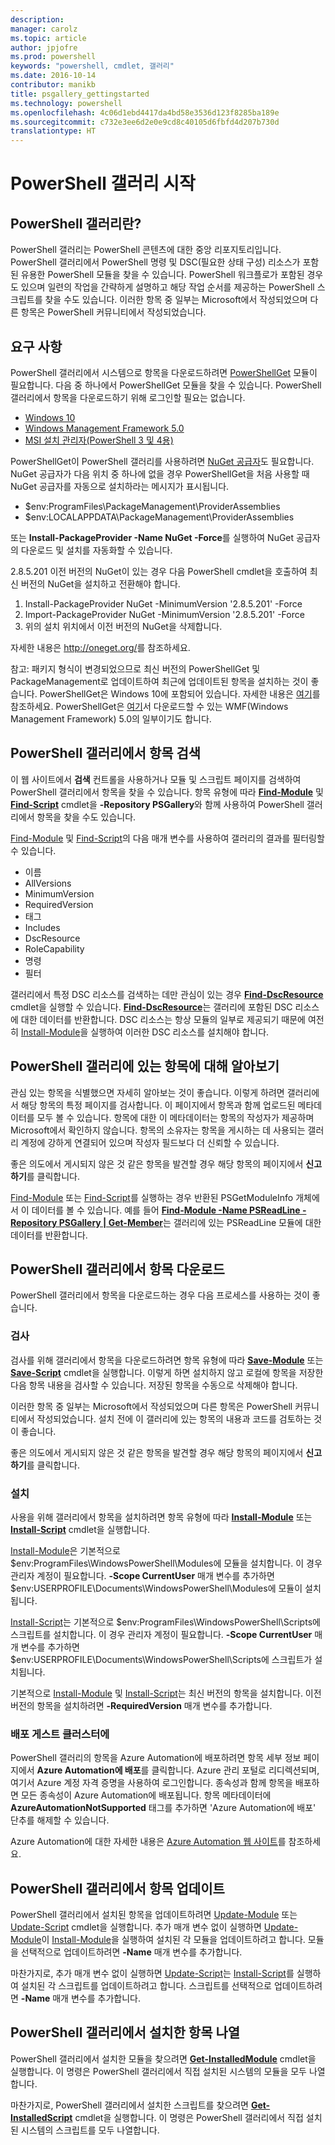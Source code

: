 ```yaml
---
description: 
manager: carolz
ms.topic: article
author: jpjofre
ms.prod: powershell
keywords: "powershell, cmdlet, 갤러리"
ms.date: 2016-10-14
contributor: manikb
title: psgallery_gettingstarted
ms.technology: powershell
ms.openlocfilehash: 4c06d1ebd4417da4bd58e3536d123f8285ba189e
ms.sourcegitcommit: c732e3ee6d2e0e9cd8c40105d6fbfd4d207b730d
translationtype: HT
---
```

# <a name="get-started-with-the-powershell-gallery"></a>PowerShell 갤러리 시작

## <a name="what-is-the-powershell-gallery"></a>PowerShell 갤러리란?

PowerShell 갤러리는 PowerShell 콘텐츠에 대한 중앙 리포지토리입니다.
PowerShell 갤러리에서 PowerShell 명령 및 DSC(필요한 상태 구성) 리소스가 포함된 유용한 PowerShell 모듈을 찾을 수 있습니다. PowerShell 워크플로가 포함된 경우도 있으며 일련의 작업을 간략하게 설명하고 해당 작업 순서를 제공하는 PowerShell 스크립트를 찾을 수도 있습니다.
이러한 항목 중 일부는 Microsoft에서 작성되었으며 다른 항목은 PowerShell 커뮤니티에서 작성되었습니다.

## <a name="requirements"></a>요구 사항

PowerShell 갤러리에서 시스템으로 항목을 다운로드하려면 [PowerShellGet](http://go.microsoft.com/fwlink/?LinkID=760387&clcid=0x409) 모듈이 필요합니다. 다음 중 하나에서 PowerShellGet 모듈을 찾을 수 있습니다. PowerShell 갤러리에서 항목을 다운로드하기 위해 로그인할 필요는 없습니다.

-   [Windows 10](http://go.microsoft.com/fwlink/?LinkID=624830&clcid=0x409)
-   [Windows Management Framework 5.0](http://go.microsoft.com/fwlink/?LinkId=398175)
-   [MSI 설치 관리자(PowerShell 3 및 4용)](http://go.microsoft.com/fwlink/?LinkID=746217&clcid=0x409)

PowerShellGet이 PowerShell 갤러리를 사용하려면 [NuGet 공급자](http://go.microsoft.com/fwlink/?LinkId=722208)도 필요합니다. NuGet 공급자가 다음 위치 중 하나에 없을 경우 PowerShellGet을 처음 사용할 때 NuGet 공급자를 자동으로 설치하라는 메시지가 표시됩니다.

-   $env:ProgramFiles\\PackageManagement\\ProviderAssemblies
-   $env:LOCALAPPDATA\\PackageManagement\\ProviderAssemblies

또는 **Install-PackageProvider -Name NuGet -Force**를 실행하여 NuGet 공급자의 다운로드 및 설치를 자동화할 수 있습니다.

  
2.8.5.201 이전 버전의 NuGet이 있는 경우 다음 PowerShell cmdlet을 호출하여 최신 버전의 NuGet을 설치하고 전환해야 합니다.

1.  Install-PackageProvider NuGet -MinimumVersion '2.8.5.201' -Force
2.  Import-PackageProvider NuGet -MinimumVersion '2.8.5.201' -Force
3.  위의 설치 위치에서 이전 버전의 NuGet을 삭제합니다.

자세한 내용은 <http://oneget.org/>를 참조하세요.

  
참고: 패키지 형식이 변경되었으므로 최신 버전의 PowerShellGet 및 PackageManagement로 업데이트하여 최근에 업데이트된 항목을 설치하는 것이 좋습니다. PowerShellGet은 Windows 10에 포함되어 있습니다. 자세한 내용은 [여기](http://go.microsoft.com/fwlink/?LinkID=624830&clcid=0x409)를 참조하세요.
PowerShellGet은 [여기](http://go.microsoft.com/fwlink/?LinkId=398175)서 다운로드할 수 있는 WMF(Windows Management Framework) 5.0의 일부이기도 합니다.

## <a name="discovering-items-from-the-powershell-gallery"></a>PowerShell 갤러리에서 항목 검색

이 웹 사이트에서 **검색** 컨트롤을 사용하거나 모듈 및 스크립트 페이지를 검색하여 PowerShell 갤러리에서 항목을 찾을 수 있습니다. 항목 유형에 따라 [**Find-Module**](http://go.microsoft.com/fwlink/?LinkID=760387&clcid=0x409) 및 [**Find-Script**](http://go.microsoft.com/fwlink/?LinkID=760387&clcid=0x409) cmdlet을 **-Repository PSGallery**와 함께 사용하여 PowerShell 갤러리에서 항목을 찾을 수도 있습니다.

[Find-Module](http://go.microsoft.com/fwlink/?LinkID=760387&clcid=0x409) 및 [Find-Script](http://go.microsoft.com/fwlink/?LinkID=760387&clcid=0x409)의 다음 매개 변수를 사용하여 갤러리의 결과를 필터링할 수 있습니다.

- 이름
- AllVersions
- MinimumVersion
- RequiredVersion
- 태그
- Includes
- DscResource
- RoleCapability
- 명령
- 필터

갤러리에서 특정 DSC 리소스를 검색하는 데만 관심이 있는 경우 [**Find-DscResource**](http://go.microsoft.com/fwlink/?LinkID=760387&clcid=0x409) cmdlet을 실행할 수 있습니다.
[**Find-DscResource**](http://go.microsoft.com/fwlink/?LinkID=760387&clcid=0x409)는 갤러리에 포함된 DSC 리소스에 대한 데이터를 반환합니다. DSC 리소스는 항상 모듈의 일부로 제공되기 때문에 여전히 [Install-Module](http://go.microsoft.com/fwlink/?LinkID=760387&clcid=0x409)을 실행하여 이러한 DSC 리소스를 설치해야 합니다.

## <a name="learning-about-items-in-the-powershell-gallery"></a>PowerShell 갤러리에 있는 항목에 대해 알아보기

관심 있는 항목을 식별했으면 자세히 알아보는 것이 좋습니다. 이렇게 하려면 갤러리에서 해당 항목의 특정 페이지를 검사합니다. 이 페이지에서 항목과 함께 업로드된 메타데이터를 모두 볼 수 있습니다. 항목에 대한 이 메타데이터는 항목의 작성자가 제공하며 Microsoft에서 확인하지 않습니다. 항목의 소유자는 항목을 게시하는 데 사용되는 갤러리 계정에 강하게 연결되어 있으며 작성자 필드보다 더 신뢰할 수 있습니다.

좋은 의도에서 게시되지 않은 것 같은 항목을 발견할 경우 해당 항목의 페이지에서 **신고하기**를 클릭합니다.

[Find-Module](http://go.microsoft.com/fwlink/?LinkID=760387&clcid=0x409) 또는 [Find-Script](http://go.microsoft.com/fwlink/?LinkID=760387&clcid=0x409)를 실행하는 경우 반환된 PSGetModuleInfo 개체에서 이 데이터를 볼 수 있습니다. 예를 들어 [**Find-Module -Name PSReadLine -Repository PSGallery | Get-Member**](http://go.microsoft.com/fwlink/?LinkID=760387&clcid=0x409)는 갤러리에 있는 PSReadLine 모듈에 대한 데이터를 반환합니다.

## <a name="downloading-items-from-the-powershell-gallery"></a>PowerShell 갤러리에서 항목 다운로드

PowerShell 갤러리에서 항목을 다운로드하는 경우 다음 프로세스를 사용하는 것이 좋습니다.

### <a name="inspect"></a>검사

검사를 위해 갤러리에서 항목을 다운로드하려면 항목 유형에 따라 [**Save-Module**](http://go.microsoft.com/fwlink/?LinkID=760387&clcid=0x409) 또는 [**Save-Script**](http://go.microsoft.com/fwlink/?LinkID=760387&clcid=0x409) cmdlet을 실행합니다. 이렇게 하면 설치하지 않고 로컬에 항목을 저장한 다음 항목 내용을 검사할 수 있습니다. 저장된 항목을 수동으로 삭제해야 합니다.

이러한 항목 중 일부는 Microsoft에서 작성되었으며 다른 항목은 PowerShell 커뮤니티에서 작성되었습니다. 설치 전에 이 갤러리에 있는 항목의 내용과 코드를 검토하는 것이 좋습니다.

좋은 의도에서 게시되지 않은 것 같은 항목을 발견할 경우 해당 항목의 페이지에서 **신고하기**를 클릭합니다.

### <a name="install"></a>설치

사용을 위해 갤러리에서 항목을 설치하려면 항목 유형에 따라 [**Install-Module**](http://go.microsoft.com/fwlink/?LinkID=760387&clcid=0x409) 또는 [**Install-Script**](http://go.microsoft.com/fwlink/?LinkID=760387&clcid=0x409) cmdlet을 실행합니다.

[Install-Module](http://go.microsoft.com/fwlink/?LinkID=760387&clcid=0x409)은 기본적으로 $env:ProgramFiles\\WindowsPowerShell\\Modules에 모듈을 설치합니다. 이 경우 관리자 계정이 필요합니다. **-Scope CurrentUser** 매개 변수를 추가하면 $env:USERPROFILE\\Documents\\WindowsPowerShell\\Modules에 모듈이 설치됩니다.

[Install-Script](http://go.microsoft.com/fwlink/?LinkID=760387&clcid=0x409)는 기본적으로 $env:ProgramFiles\\WindowsPowerShell\\Scripts에 스크립트를 설치합니다. 이 경우 관리자 계정이 필요합니다. **-Scope CurrentUser** 매개 변수를 추가하면 $env:USERPROFILE\\Documents\\WindowsPowerShell\\Scripts에 스크립트가 설치됩니다.

기본적으로 [Install-Module](http://go.microsoft.com/fwlink/?LinkID=760387&clcid=0x409) 및 [Install-Script](http://go.microsoft.com/fwlink/?LinkID=760387&clcid=0x409)는 최신 버전의 항목을 설치합니다. 이전 버전의 항목을 설치하려면 **-RequiredVersion** 매개 변수를 추가합니다.

### <a name="deploy"></a>배포 게스트 클러스터에

PowerShell 갤러리의 항목을 Azure Automation에 배포하려면 항목 세부 정보 페이지에서 **Azure Automation에 배포**를 클릭합니다. Azure 관리 포털로 리디렉션되며, 여기서 Azure 계정 자격 증명을 사용하여 로그인합니다. 종속성과 함께 항목을 배포하면 모든 종속성이 Azure Automation에 배포됩니다. 항목 메타데이터에 **AzureAutomationNotSupported** 태그를 추가하면 'Azure Automation에 배포' 단추를 해제할 수 있습니다.

Azure Automation에 대한 자세한 내용은 [Azure Automation 웹 사이트](http://azure.microsoft.com/en-us/services/automation/)를 참조하세요.

## <a name="updating-items-from-the-powershell-gallery"></a>PowerShell 갤러리에서 항목 업데이트

PowerShell 갤러리에서 설치된 항목을 업데이트하려면 [Update-Module](http://go.microsoft.com/fwlink/?LinkID=760387&clcid=0x409) 또는 [Update-Script](http://go.microsoft.com/fwlink/?LinkID=760387&clcid=0x409) cmdlet을 실행합니다. 추가 매개 변수 없이 실행하면 [Update-Module](http://go.microsoft.com/fwlink/?LinkID=760387&clcid=0x409)이 [Install-Module](http://go.microsoft.com/fwlink/?LinkID=760387&clcid=0x409)을 실행하여 설치된 각 모듈을 업데이트하려고 합니다.
모듈을 선택적으로 업데이트하려면 **-Name** 매개 변수를 추가합니다.

마찬가지로, 추가 매개 변수 없이 실행하면 [Update-Script](http://go.microsoft.com/fwlink/?LinkID=760387&clcid=0x409)는 [Install-Script](http://go.microsoft.com/fwlink/?LinkID=760387&clcid=0x409)를 실행하여 설치된 각 스크립트를 업데이트하려고 합니다.
스크립트를 선택적으로 업데이트하려면 **-Name** 매개 변수를 추가합니다.

## <a name="list-items-that-you-have-installed-from-the-powershell-gallery"></a>PowerShell 갤러리에서 설치한 항목 나열

PowerShell 갤러리에서 설치한 모듈을 찾으려면 [**Get-InstalledModule**](http://go.microsoft.com/fwlink/?LinkID=760387&clcid=0x409) cmdlet을 실행합니다. 이 명령은 PowerShell 갤러리에서 직접 설치된 시스템의 모듈을 모두 나열합니다.

마찬가지로, PowerShell 갤러리에서 설치한 스크립트를 찾으려면 [**Get-InstalledScript**](http://go.microsoft.com/fwlink/?LinkID=760387&clcid=0x409) cmdlet을 실행합니다. 이 명령은 PowerShell 갤러리에서 직접 설치된 시스템의 스크립트를 모두 나열합니다.

